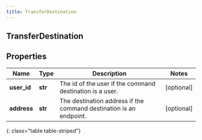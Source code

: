 ```yaml
---
title: TransferDestination
---
```

## TransferDestination

## Properties

|Name | Type | Description | Notes|
|------------ | ------------- | ------------- | -------------|
| **user_id** | **str** | The id of the user if the command destination is a user. | [optional] |
| **address** | **str** | The destination address if the command destination is an endpoint. | [optional] |
{: class="table table-striped"}


